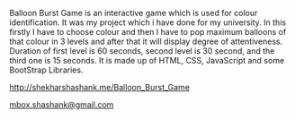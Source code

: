 Balloon Burst Game is an interactive game which is used for colour identification. It was my project which i have done for my university. In this firstly I have to choose colour and then I have to pop maximum balloons of that colour in 3 levels and after that it will display degree of attentiveness. Duration of first level is 60 seconds, second level is 30 second, and the third one is 15 seconds. It is made up of HTML, CSS, JavaScript and some BootStrap Libraries.

http://shekharshashank.me/Balloon_Burst_Game

mbox.shashank@gmail.com
